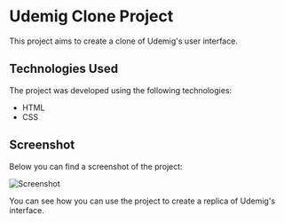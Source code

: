 # Udemig Clone Project

This project aims to create a clone of Udemig's user interface.

## Technologies Used

The project was developed using the following technologies:

- HTML
- CSS

## Screenshot

Below you can find a screenshot of the project:

![Screenshot](ekran.gif)

You can see how you can use the project to create a replica of Udemig's interface.